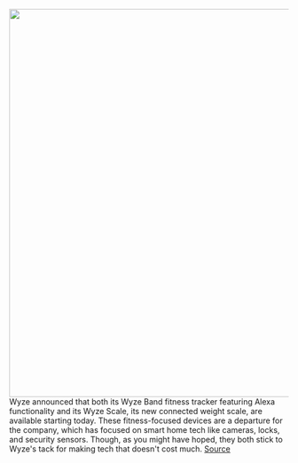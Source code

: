 <img src='https://cdn.vox-cdn.com/thumbor/yxxAdCsT4-q0TgTRAQcK1lmcnD0=/0x0:3147x2099/1200x800/filters:focal(1323x799:1825x1301)/cdn.vox-cdn.com/uploads/chorus_image/image/66547134/wyzeband.0.jpg' width='700px' /><br/>
Wyze announced that both its Wyze Band fitness tracker featuring Alexa functionality and its Wyze Scale, its new connected weight scale, are available starting today. These fitness-focused devices are a departure for the company, which has focused on smart home tech like cameras, locks, and security sensors. Though, as you might have hoped, they both stick to Wyze's tack for making tech that doesn't cost much.
<a href='https://www.theverge.com/2020/3/24/21190980/wyze-band-wearable-fitness-tracker-alexa-scale-connected-price'> Source <a/>